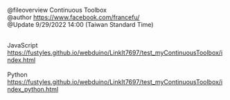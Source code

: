 @fileoverview Continuous Toolbox<br>
@author https://www.facebook.com/francefu/<br>
@Update 9/29/2022 14:00 (Taiwan Standard Time)<br><br>
 
JavaScript<br>
https://fustyles.github.io/webduino/LinkIt7697/test_myContinuousToolbox/index.html<br><br>
Python<br>
https://fustyles.github.io/webduino/LinkIt7697/test_myContinuousToolbox/index_python.html
